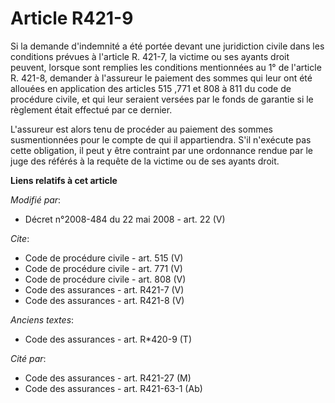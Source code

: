 # Article R421-9

Si la demande d'indemnité a été portée devant une juridiction civile dans les conditions prévues à l'article R. 421-7, la
victime ou ses ayants droit peuvent, lorsque sont remplies les conditions mentionnées au 1° de l'article R. 421-8, demander à
l'assureur le paiement des sommes qui leur ont été allouées en application des articles 515
,771 et 808 à 811 du code de procédure civile, et qui leur seraient versées par le fonds de garantie si le règlement était
effectué par ce dernier. 

L'assureur est alors tenu de procéder au paiement des sommes susmentionnées pour le compte de qui il appartiendra. S'il
n'exécute pas cette obligation, il peut y être contraint par une ordonnance rendue par le juge des référés à la requête de la
victime ou de ses ayants droit.

**Liens relatifs à cet article**

_Modifié par_:

  - Décret n°2008-484 du 22 mai 2008 - art. 22 (V)

_Cite_:

  - Code de procédure civile - art. 515 (V)
  - Code de procédure civile - art. 771 (V)
  - Code de procédure civile - art. 808 (V)
  - Code des assurances - art. R421-7 (V)
  - Code des assurances - art. R421-8 (V)

_Anciens textes_:

  - Code des assurances - art. R*420-9 (T)

_Cité par_:

  - Code des assurances - art. R421-27 (M)
  - Code des assurances - art. R421-63-1 (Ab)
